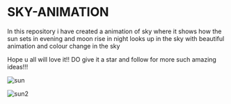# SKY-ANIMATION
In this repository i have created a animation of sky where it shows how the sun sets in evening and moon rise in night looks up in the sky with beautiful animation and colour change in the sky 

Hope u all will love it!!
DO give it a star and follow for more such amazing ideas!!!


![sun](https://user-images.githubusercontent.com/86278916/231345366-ebfaa36a-edd9-4b22-979a-99e6cf620fca.png)

![sun2](https://user-images.githubusercontent.com/86278916/231345378-58d6d4e6-ad99-494a-bda7-4c2a623adb52.png)
